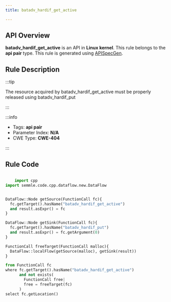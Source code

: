 ```yaml
---
title: batadv_hardif_get_active

---
```



## API Overview
**batadv_hardif_get_active** is an API in **Linux kernel**. This rule belongs to the **api pair** type. This rule is generated using [APISpecGen](../../tools/APISpecGen).
## Rule Description

:::tip

The resource acquired by batadv_hardif_get_active must be properly released using batadv_hardif_put

:::

:::info

- Tags: **api pair**
- Parameter Index: **N/A**
- CWE Type: **CWE-404**

:::

## Rule Code
```python

    import cpp
import semmle.code.cpp.dataflow.new.DataFlow


DataFlow::Node getSource(FunctionCall fc){
  fc.getTarget().hasName("batadv_hardif_get_active")
  and result.asExpr() = fc
}

DataFlow::Node getSink(FunctionCall fc){
  fc.getTarget().hasName("batadv_hardif_put")
  and result.asExpr() = fc.getArgument(0)
}

FunctionCall freeTarget(FunctionCall malloc){
  DataFlow::localFlow(getSource(malloc), getSink(result))
}

from FunctionCall fc
where fc.getTarget().hasName("batadv_hardif_get_active")
      and not exists(
        FunctionCall free| 
        free = freeTarget(fc)
      )
select fc.getLocation()

    
```